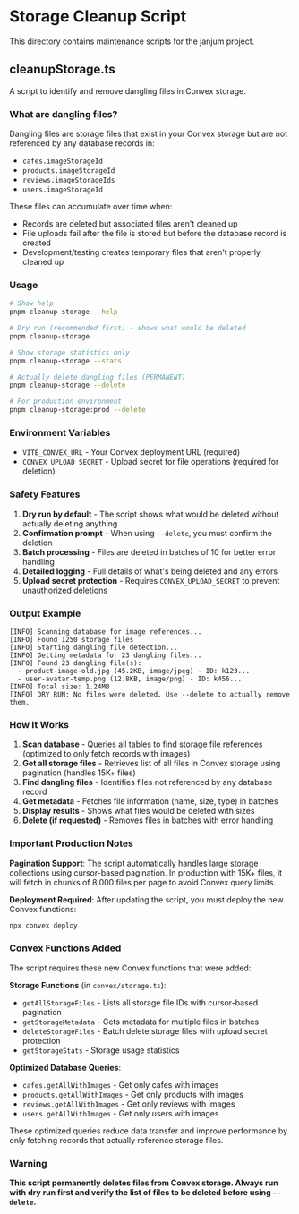 # Storage Cleanup Script

This directory contains maintenance scripts for the janjum project.

## cleanupStorage.ts

A script to identify and remove dangling files in Convex storage.

### What are dangling files?

Dangling files are storage files that exist in your Convex storage but are not referenced by any database records in:
- `cafes.imageStorageId`
- `products.imageStorageId`
- `reviews.imageStorageIds`
- `users.imageStorageId`

These files can accumulate over time when:
- Records are deleted but associated files aren't cleaned up
- File uploads fail after the file is stored but before the database record is created
- Development/testing creates temporary files that aren't properly cleaned up

### Usage

```bash
# Show help
pnpm cleanup-storage --help

# Dry run (recommended first) - shows what would be deleted
pnpm cleanup-storage

# Show storage statistics only
pnpm cleanup-storage --stats

# Actually delete dangling files (PERMANENT)
pnpm cleanup-storage --delete

# For production environment
pnpm cleanup-storage:prod --delete
```

### Environment Variables

- `VITE_CONVEX_URL` - Your Convex deployment URL (required)
- `CONVEX_UPLOAD_SECRET` - Upload secret for file operations (required for deletion)

### Safety Features

1. **Dry run by default** - The script shows what would be deleted without actually deleting anything
2. **Confirmation prompt** - When using `--delete`, you must confirm the deletion
3. **Batch processing** - Files are deleted in batches of 10 for better error handling
4. **Detailed logging** - Full details of what's being deleted and any errors
5. **Upload secret protection** - Requires `CONVEX_UPLOAD_SECRET` to prevent unauthorized deletions

### Output Example

```
[INFO] Scanning database for image references...
[INFO] Found 1250 storage files
[INFO] Starting dangling file detection...
[INFO] Getting metadata for 23 dangling files...
[INFO] Found 23 dangling file(s):
  - product-image-old.jpg (45.2KB, image/jpeg) - ID: k123...
  - user-avatar-temp.png (12.8KB, image/png) - ID: k456...
[INFO] Total size: 1.24MB
[INFO] DRY RUN: No files were deleted. Use --delete to actually remove them.
```

### How It Works

1. **Scan database** - Queries all tables to find storage file references (optimized to only fetch records with images)
2. **Get all storage files** - Retrieves list of all files in Convex storage using pagination (handles 15K+ files)
3. **Find dangling files** - Identifies files not referenced by any database record
4. **Get metadata** - Fetches file information (name, size, type) in batches
5. **Display results** - Shows what files would be deleted with sizes
6. **Delete (if requested)** - Removes files in batches with error handling

### Important Production Notes

**Pagination Support**: The script automatically handles large storage collections using cursor-based pagination. In production with 15K+ files, it will fetch in chunks of 8,000 files per page to avoid Convex query limits.

**Deployment Required**: After updating the script, you must deploy the new Convex functions:
```bash
npx convex deploy
```

### Convex Functions Added

The script requires these new Convex functions that were added:

**Storage Functions** (in `convex/storage.ts`):
- `getAllStorageFiles` - Lists all storage file IDs with cursor-based pagination
- `getStorageMetadata` - Gets metadata for multiple files in batches
- `deleteStorageFiles` - Batch delete storage files with upload secret protection
- `getStorageStats` - Storage usage statistics

**Optimized Database Queries**:
- `cafes.getAllWithImages` - Get only cafes with images
- `products.getAllWithImages` - Get only products with images
- `reviews.getAllWithImages` - Get only reviews with images
- `users.getAllWithImages` - Get only users with images

These optimized queries reduce data transfer and improve performance by only fetching records that actually reference storage files.

### Warning

**This script permanently deletes files from Convex storage. Always run with dry run first and verify the list of files to be deleted before using `--delete`.**
